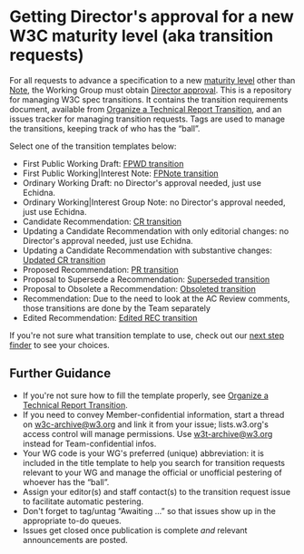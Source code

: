 # Getting Director's approval for a new W3C maturity level (aka transition requests)

For all requests to advance a specification to a new [maturity level](https://www.w3.org/Consortium/Process/#maturity-levels) other than [Note](), the Working Group must obtain [Director approval](https://www.w3.org/Consortium/Process/#transition-reqs). This is a  repository for managing W3C spec transitions. It contains the transition requirements document, available from [Organize a Technical Report Transition](https://www.w3.org/Guide/transitions), and an issues tracker for managing transition requests. Tags are used to manage the transitions, keeping track of who has the “ball”.

Select one of the transition templates below:

* First Public Working Draft: [FPWD transition](https://github.com/w3c/transitions/issues/new/choose)
* First Public Working|Interest Note: [FPNote transition](https://github.com/w3c/transitions/issues/new/choose)
* Ordinary Working Draft: no Director's approval needed, just use Echidna.
* Ordinary Working|Interest Group Note: no Director's approval needed, just use Echidna.
* Candidate Recommendation: [CR transition](https://github.com/w3c/transitions/issues/new/choose)
* Updating a Candidate Recommendation with only editorial changes: no Director's approval needed, just use Echidna.
* Updating a Candidate Recommendation with substantive changes: [Updated CR transition](https://github.com/w3c/transitions/issues/new/choose)
* Proposed Recommendation: [PR transition](https://github.com/w3c/transitions/issues/new/choose)
* Proposal to Supersede a Recommendation: [Superseded transition](https://github.com/w3c/transitions/issues/new/choose)
* Proposal to Obsolete a Recommendation: [Obsoleted transition](https://github.com/w3c/transitions/issues/new/choose)
* Recommendation: Due to the need to look at the AC Review comments, those transitions are done by the Team separately
* Edited Recommendation: [Edited REC transition](https://github.com/w3c/transitions/issues/new/choose)

If you're not sure what transition template to use, check out our [next step finder](https://w3c.github.io/transitions/nextstep.html) to see your choices.

## Further Guidance

  * If you're not sure how to fill the template properly, see [Organize a Technical Report Transition](https://www.w3.org/Guide/transitions).
  * If you need to convey Member-confidential information, start a thread on w3c-archive@w3.org and link it from your issue; lists.w3.org's access control will manage permissions. Use w3t-archive@w3.org instead for Team-confidential infos.
  * Your WG code is your WG's preferred (unique) abbreviation: it is included in the title template to help you search for transition requests relevant to your WG and manage the official or unofficial pestering of whoever has the “ball”.
  * Assign your editor(s) and staff contact(s) to the transition request issue to facilitate automatic pestering.
  * Don't forget to tag/untag “Awaiting ...” so that issues show up in the appropriate to-do queues.
  * Issues get closed once publication is complete *and* relevant announcements are posted.
